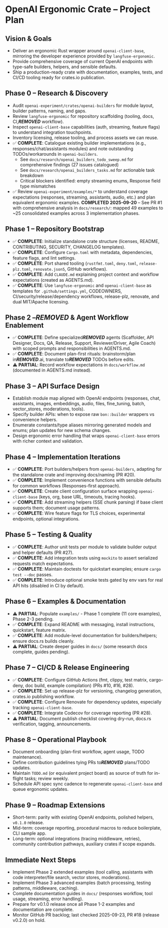 # OpenAI Ergonomic Crate – Project Plan

## Vision & Goals
- Deliver an ergonomic Rust wrapper around `openai-client-base`, mirroring the developer experience provided by `langfuse-ergonomic`.
- Provide comprehensive coverage of current OpenAI endpoints with type-safe builders, helpers, and sensible defaults.
- Ship a production-ready crate with documentation, examples, tests, and CI/CD tooling ready for crates.io publication.

## Phase 0 – Research & Discovery
- Audit `openai-experiment/crates/openai-builders` for module layout, builder patterns, naming, and gaps.
- Review `langfuse-ergonomic` for repository scaffolding (tooling, docs, CI,***REMOVED*** workflow).
- Inspect `openai-client-base` capabilities (auth, streaming, feature flags) to understand integration touchpoints.
- Inventory licensing, release tooling, and process assets we can reuse.
- ✅ **COMPLETE**: Catalogue existing builder implementations (e.g., responses/chat/assistants modules) and note outstanding TODOs/workarounds in `openai-builders`.
  - See `docs/research/openai_builders_todo_sweep.md` for comprehensive findings (27 issues catalogued)
  - See `docs/research/openai_builders_tasks.md` for actionable task breakdown
  - Critical blockers identified: empty streaming enums, Response field type mismatches
- ✅ Review `openai-experiment/examples/*` to understand coverage expectations (responses, streaming, assistants, audio, etc.) and plan equivalent ergonomic examples. **COMPLETED 2025-09-20** – See PR #1 with comprehensive analysis in `docs/research/`: mapped 49 examples to ~25 consolidated examples across 3 implementation phases.

## Phase 1 – Repository Bootstrap
- ✅ **COMPLETE**: Initialize standalone crate structure (licenses, README, CONTRIBUTING, SECURITY, CHANGELOG templates).
- ✅ **COMPLETE**: Configure `Cargo.toml` with metadata, dependencies, feature flags, and lint settings.
- ✅ **COMPLETE**: Port shared tooling (`rustfmt.toml`, `deny.toml`, `release-plz.toml`, `renovate.json5`, GitHub workflows).
- ✅ **COMPLETE**: Add `CLAUDE.md` explaining project context and workflow expectations (created as AGENTS.md).
- ✅ **COMPLETE**: Use `langfuse-ergonomic` and `openai-client-base` as templates for `.github/settings.yml`, CODEOWNERS, CI/security/release/dependency workflows, release-plz, renovate, and dual MIT/Apache licensing.

## Phase 2 –***REMOVED*** & Agent Workflow Enablement
- ✅ **COMPLETE**: Define specialized***REMOVED*** agents (Scaffolder, API Designer, Docs, QA, Release, Support, Reviewer/Driver, Agile Coach) with scoped prompts and responsibilities in AGENTS.md.
- ✅ **COMPLETE**: Document plan-first rituals: brainstorm/plan in***REMOVED***.ai, translate to***REMOVED*** TODOs before edits.
- ⚠️ **PARTIAL**: Record workflow expectations in `docs/workflow.md` (documented in AGENTS.md instead).

## Phase 3 – API Surface Design
- Establish module map aligned with OpenAI endpoints (responses, chat, assistants, images, embeddings, audio, files, fine_tuning, batch, vector_stores, moderations, tools).
- Specify builder APIs: when to expose raw `bon::builder` wrappers vs convenience helpers.
- Enumerate constants/type aliases mirroring generated models and enums; plan updates for new schema changes.
- Design ergonomic error handling that wraps `openai-client-base` errors with richer context and validation.

## Phase 4 – Implementation Iterations
- ✅ **COMPLETE**: Port builders/helpers from `openai-builders`, adapting for the standalone crate and improving docs/naming (PR #20).
- ✅ **COMPLETE**: Implement convenience functions with sensible defaults for common workflows (Responses-first approach).
- ✅ **COMPLETE**: Create client configuration surface wrapping `openai-client-base` (keys, org, base URL, timeouts, tracing hooks).
- ✅ **COMPLETE**: Add streaming helpers (SSE chunk parsing) if base client supports them; document usage patterns.
- ✅ **COMPLETE**: Wire feature flags for TLS choices, experimental endpoints, optional integrations.

## Phase 5 – Testing & Quality
- ✅ **COMPLETE**: Author unit tests per module to validate builder output and helper defaults (PR #27).
- ✅ **COMPLETE**: Add integration tests using `mockito` to assert serialized requests match expectations.
- ✅ **COMPLETE**: Maintain doctests for quickstart examples; ensure `cargo test --doc` passes.
- ✅ **COMPLETE**: Introduce optional smoke tests gated by env vars for real API hits (disabled in CI by default).

## Phase 6 – Examples & Documentation
- ⚠️ **PARTIAL**: Populate `examples/` - Phase 1 complete (11 core examples), Phase 2-3 pending.
- ✅ **COMPLETE**: Expand README with messaging, install instructions, quickstart, feature matrix.
- ✅ **COMPLETE**: Add module-level documentation for builders/helpers; ensure docs.rs builds cleanly.
- ⚠️ **PARTIAL**: Create deeper guides in `docs/` (some research docs complete, guides pending).

## Phase 7 – CI/CD & Release Engineering
- ✅ **COMPLETE**: Configure GitHub Actions (fmt, clippy, test matrix, cargo-deny, doc build, example compilation) (PRs #10, #16, #28).
- ✅ **COMPLETE**: Set up release-plz for versioning, changelog generation, crates.io publishing workflow.
- ✅ **COMPLETE**: Configure Renovate for dependency updates, especially tracking `openai-client-base`.
- ✅ **COMPLETE**: Integrate Codecov for coverage reporting (PR #28).
- ⚠️ **PARTIAL**: Document publish checklist covering dry-run, docs.rs verification, tagging, announcements.

## Phase 8 – Operational Playbook
- Document onboarding (plan-first workflow, agent usage, TODO maintenance).
- Define contribution guidelines tying PRs to***REMOVED*** plans/TODO updates.
- Maintain `TODO.md` (or equivalent project board) as source of truth for in-flight tasks; review weekly.
- Schedule API spec sync cadence to regenerate `openai-client-base` and queue ergonomic updates.

## Phase 9 – Roadmap Extensions
- Short-term: parity with existing OpenAI endpoints, polished helpers, `v0.1.0` release.
- Mid-term: coverage reporting, procedural macros to reduce boilerplate, CLI sample app.
- Long-term: optional integrations (tracing middleware, retries), community contribution pathways, auxiliary crates if scope expands.

## Immediate Next Steps
- Implement Phase 2 extended examples (tool calling, assistants with code interpreter/file search, vector stores, moderations).
- Implement Phase 3 advanced examples (batch processing, testing patterns, middleware, caching).
- Complete documentation guides in `docs/` (responses workflow, tool usage, streaming, error handling).
- Prepare for v0.1.0 release once all Phase 1-2 examples and documentation are complete.
- Monitor GitHub PR backlog; last checked 2025-09-23, PR #18 (release v0.2.0) on hold.
